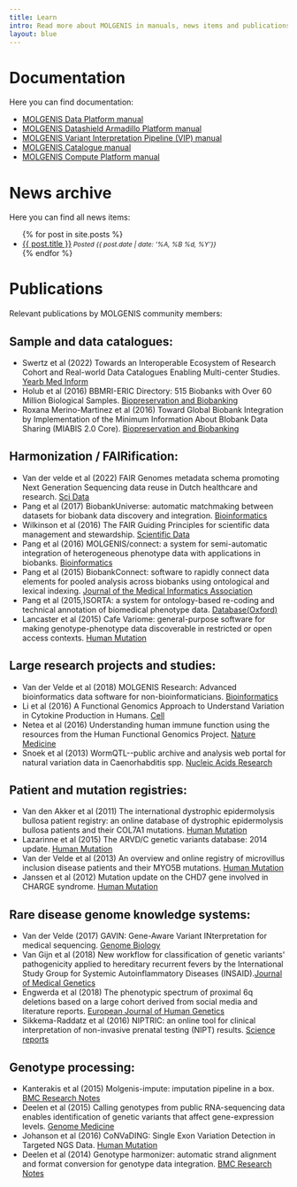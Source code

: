 ```yaml
---
title: Learn
intro: Read more about MOLGENIS in manuals, news items and publications.
layout: blue
---
```

# Documentation
Here you can find documentation:

 * [MOLGENIS Data Platform manual](https://molgenis.github.io/molgenis-emx2/#/molgenis/)
 * [MOLGENIS Datashield Armadillo Platform manual](https://molgenis.github.io/molgenis-service-armadillo/#/)
 * [MOLGENIS Variant Interpretation Pipeline (VIP) manual](https://molgenis.github.io/vip/)
 * [MOLGENIS Catalogue manual](https://molgenis.github.io/molgenis-emx2/#/catalogue/)
 * [MOLGENIS Compute Platform manual](https://molgenis.gitbook.io/molgenis-pipelines/)

# News archive
Here you can find all news items:

<ul>
{% for post in site.posts %}
    <li><a href="{{ post.url }}">{{ post.title }}</a><small> <i>Posted {{ post.date | date: '%A, %B %d, %Y'}}</i></small></li>
{% endfor %}
</ul>

# Publications
Relevant publications by MOLGENIS community members:

## Sample and data catalogues:
* Swertz et al (2022) Towards an Interoperable Ecosystem of Research Cohort and Real-world Data Catalogues Enabling Multi-center Studies. [Yearb Med Inform](https://pubmed.ncbi.nlm.nih.gov/36463884/)
* Holub et al (2016) BBMRI-ERIC Directory: 515 Biobanks with Over 60 Million Biological Samples. [Biopreservation and Biobanking](https://www.ncbi.nlm.nih.gov/pubmed/27936342)
* Roxana Merino-Martinez et al (2016) Toward Global Biobank Integration by Implementation of the Minimum Information About BIobank Data Sharing (MIABIS 2.0 Core). [Biopreservation and Biobanking](https://www.ncbi.nlm.nih.gov/pubmed/26977825)

## Harmonization / FAIRification:
* Van der velde et al (2022) FAIR Genomes metadata schema promoting Next Generation Sequencing data reuse in Dutch healthcare and research. [Sci Data](https://pubmed.ncbi.nlm.nih.gov/35418585/)
* Pang et al (2017) BiobankUniverse: automatic matchmaking between datasets for biobank data discovery and integration. [Bioinformatics](https://www.ncbi.nlm.nih.gov/pubmed/29036577)
* Wilkinson et al (2016) The FAIR Guiding Principles for scientific data management and stewardship. [Scientific Data](https://www.ncbi.nlm.nih.gov/pubmed/26978244)
* Pang et al (2016) MOLGENIS/connect: a system for semi-automatic integration of heterogeneous phenotype data with applications in biobanks. [Bioinformatics](https://www.ncbi.nlm.nih.gov/pubmed/27153686)
* Pang et al (2015) BiobankConnect: software to rapidly connect data elements for pooled analysis across biobanks using ontological and lexical indexing. [Journal of the Medical Informatics Association](https://www.ncbi.nlm.nih.gov/pubmed/25361575)
* Pang et al (2015,)SORTA: a system for ontology-based re-coding and technical annotation of biomedical phenotype data. [Database(Oxford)](https://www.ncbi.nlm.nih.gov/pubmed/26385205)
* Lancaster et al (2015) Cafe Variome: general-purpose software for making genotype-phenotype data discoverable in restricted or open access contexts. [Human Mutation](https://www.ncbi.nlm.nih.gov/pubmed/26224250)

## Large research projects and studies:
* Van der Velde et al (2018) MOLGENIS Research: Advanced bioinformatics data software for non-bioinformaticians. [Bioinformatics](https://academic.oup.com/bioinformatics/advance-article/doi/10.1093/bioinformatics/bty742/5085379)
* Li et al (2016) A Functional Genomics Approach to Understand Variation in Cytokine Production in Humans. [Cell](https://www.ncbi.nlm.nih.gov/pubmed/27814507)
* Netea et al (2016) Understanding human immune function using the resources from the Human Functional Genomics Project. [Nature Medicine](https://www.ncbi.nlm.nih.gov/pubmed/27490433)
* Snoek et al (2013) WormQTL--public archive and analysis web portal for natural variation data in Caenorhabditis spp. [Nucleic Acids Research](https://www.ncbi.nlm.nih.gov/pubmed/23180786)

## Patient and mutation registries:
* Van den Akker et al (2011) The international dystrophic epidermolysis bullosa patient registry: an online database of dystrophic epidermolysis bullosa patients and their COL7A1 mutations. [Human Mutation](https://www.ncbi.nlm.nih.gov/pubmed/21681854)
* Lazarinne et al (2015) The ARVD/C genetic variants database: 2014 update. [Human Mutation](https://www.ncbi.nlm.nih.gov/pubmed/25676813)
* Van der Velde et al (2013) An overview and online registry of microvillus inclusion disease patients and their MYO5B mutations. [Human Mutation](https://www.ncbi.nlm.nih.gov/pubmed/24014347)
* Janssen et al (2012) Mutation update on the CHD7 gene involved in CHARGE syndrome. [Human Mutation](https://www.ncbi.nlm.nih.gov/pubmed/22461308)

## Rare disease genome knowledge systems:
* Van der Velde (2017) GAVIN: Gene-Aware Variant INterpretation for medical sequencing. [Genome Biology](https://www.ncbi.nlm.nih.gov/pubmed/28093075)
* Van Gijn et al (2018) New workflow for classification of genetic variants' pathogenicity applied to hereditary recurrent fevers by the International Study Group for Systemic Autoinflammatory Diseases (INSAID).[Journal of Medical Genetics](https://www.ncbi.nlm.nih.gov/pubmed/29599418)
* Engwerda et al (2018) The phenotypic spectrum of proximal 6q deletions based on a large cohort derived from social media and literature reports. [European Journal of Human Genetics](https://www.ncbi.nlm.nih.gov/pubmed/29904178)
* Sikkema-Raddatz et al (2016) NIPTRIC: an online tool for clinical interpretation of non-invasive prenatal testing (NIPT) results. [Science reports](https://www.ncbi.nlm.nih.gov/pubmed/27917919)

## Genotype processing:
* Kanterakis et al (2015) Molgenis-impute: imputation pipeline in a box. [BMC Research Notes](https://www.ncbi.nlm.nih.gov/pubmed/26286716)
* Deelen et al (2015) Calling genotypes from public RNA-sequencing data enables identification of genetic variants that affect gene-expression levels. [Genome Medicine](https://www.ncbi.nlm.nih.gov/pubmed/25954321)
* Johanson et al (2016) CoNVaDING: Single Exon Variation Detection in Targeted NGS Data. [Human Mutation](https://www.ncbi.nlm.nih.gov/pubmed/26864275)
* Deelen et al (2014) Genotype harmonizer: automatic strand alignment and format conversion for genotype data integration. [BMC Research Notes](https://www.ncbi.nlm.nih.gov/pubmed/25495213)
